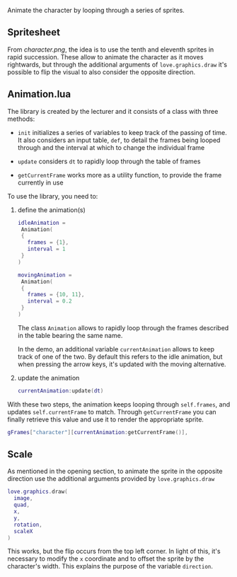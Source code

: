 Animate the character by looping through a series of sprites.

## Spritesheet

From _character.png_, the idea is to use the tenth and eleventh sprites in rapid succession. These allow to animate the character as it moves rightwards, but through the additional arguments of `love.graphics.draw` it's possible to flip the visual to also consider the opposite direction.

## Animation.lua

The library is created by the lecturer and it consists of a class with three methods:

- `init` initializes a series of variables to keep track of the passing of time. It also considers an input table, `def`, to detail the frames being looped through and the interval at which to change the individual frame

- `update` considers `dt` to rapidly loop through the table of frames

- `getCurrentFrame` works more as a utility function, to provide the frame currently in use

To use the library, you need to:

1. define the animation(s)

   ```lua
   idleAnimation =
    Animation(
    {
      frames = {1},
      interval = 1
    }
   )

   movingAnimation =
    Animation(
    {
      frames = {10, 11},
      interval = 0.2
    }
   )
   ```

   The class `Animation` allows to rapidly loop through the frames described in the table bearing the same name.

   In the demo, an additional variable `currentAnimation` allows to keep track of one of the two. By default this refers to the idle animation, but when pressing the arrow keys, it's updated with the moving alternative.

2. update the animation

   ```lua
   currentAnimation:update(dt)
   ```

With these two steps, the animation keeps looping through `self.frames`, and updates `self.currentFrame` to match. Through `getCurrentFrame` you can finally retrieve this value and use it to render the appropriate sprite.

```lua
gFrames["character"][currentAnimation:getCurrentFrame()],
```

## Scale

As mentioned in the opening section, to animate the sprite in the opposite direction use the additional arguments provided by `love.graphics.draw`

```lua
love.graphics.draw(
  image,
  quad,
  x,
  y,
  rotation,
  scaleX
)
```

This works, but the flip occurs from the top left corner. In light of this, it's necessary to modify the `x` coordinate and to offset the sprite by the character's width. This explains the purpose of the variable `direction`.
